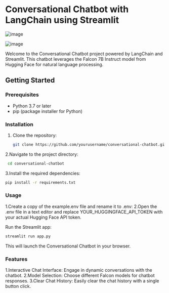 # Conversational Chatbot with LangChain using Streamlit
![image](https://github.com/sai-annadi/Conversational-Chatbot-with-LangChain-Using-Falcon-7B/assets/111168434/89e7b0f9-2480-4004-8471-33984d2b52b9)

![image](https://github.com/sai-annadi/Conversational-Chatbot-with-LangChain-Using-Falcon-7B/assets/111168434/c6a31332-ef56-461a-8bda-c9b098f25b3a)

Welcome to the Conversational Chatbot project powered by LangChain and Streamlit. This chatbot leverages the Falcon 7B Instruct model from Hugging Face for natural language processing.

## Getting Started

### Prerequisites

- Python 3.7 or later
- pip (package installer for Python)

### Installation

1. Clone the repository:

   ```bash
   git clone https://github.com/yourusername/conversational-chatbot.git
2.Navigate to the project directory:

   ```bash
    cd conversational-chatbot
  ```
3.Install the required dependencies:
``` bash
pip install -r requirements.txt
```
### Usage
1.Create a copy of the example.env file and rename it to .env:
2.Open the .env file in a text editor and replace YOUR_HUGGINGFACE_API_TOKEN with your actual Hugging Face API token.

Run the Streamlit app:

```bash
streamlit run app.py
```
This will launch the Conversational Chatbot in your browser.

### Features
1.Interactive Chat Interface: Engage in dynamic conversations with the chatbot.
2.Model Selection: Choose different Falcon models for chatbot responses.
3.Clear Chat History: Easily clear the chat history with a single button click.
